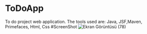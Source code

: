 # ToDoApp
To do project web application. The tools used are: Java, JSF,Maven, Primefaces, Html, Css 
#ScreenShot
![Ekran Görüntüsü (78)](https://user-images.githubusercontent.com/46963831/92035749-d776ce00-ed77-11ea-9521-768313a55bde.png)
